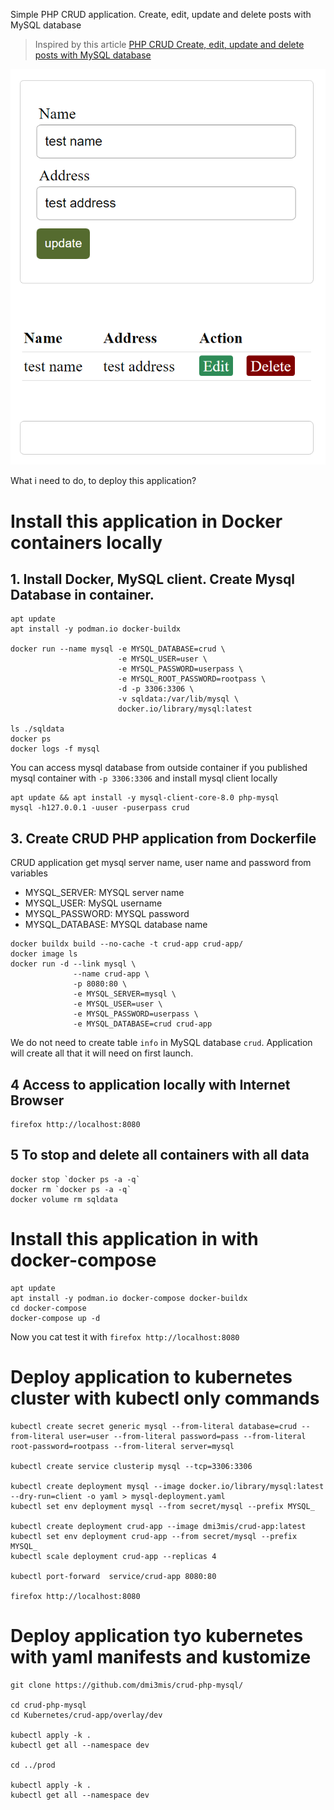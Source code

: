 Simple PHP CRUD application. Create, edit, update and delete posts with MySQL database

> Inspired by this article 
> [PHP CRUD Create, edit, update and delete posts with MySQL database](https://codewithawa.com/posts/php-crud-create,-edit,-update-and-delete-posts-with-mysql-database)

![screenshot](img/crud-app.png)

What i need to do, to deploy this application?

# Install this application in Docker containers locally

## 1. Install Docker, MySQL client. Create Mysql Database in container.

```console
apt update
apt install -y podman.io docker-buildx

docker run --name mysql -e MYSQL_DATABASE=crud \
                        -e MYSQL_USER=user \
                        -e MYSQL_PASSWORD=userpass \
                        -e MYSQL_ROOT_PASSWORD=rootpass \
                        -d -p 3306:3306 \
                        -v sqldata:/var/lib/mysql \
                        docker.io/library/mysql:latest

ls ./sqldata
docker ps 
docker logs -f mysql
```

You can access mysql database from outside container if you published mysql container with `-p 3306:3306` and install mysql client locally

```console
apt update && apt install -y mysql-client-core-8.0 php-mysql
mysql -h127.0.0.1 -uuser -puserpass crud

```

## 3. Create CRUD PHP application from Dockerfile

CRUD application get mysql server name, user name and password from variables

- MYSQL_SERVER: MYSQL server name
- MYSQL_USER: MySQL username
- MYSQL_PASSWORD: MYSQL password
- MYSQL_DATABASE: MYSQL database name

```console 
docker buildx build --no-cache -t crud-app crud-app/
docker image ls
docker run -d --link mysql \
              --name crud-app \
              -p 8080:80 \
              -e MYSQL_SERVER=mysql \
              -e MYSQL_USER=user \
              -e MYSQL_PASSWORD=userpass \
              -e MYSQL_DATABASE=crud crud-app
```

We do not need to create table `info` in MySQL database `crud`.
Application will create all that it will need on first launch.

## 4 Access to application locally with Internet Browser

```
firefox http://localhost:8080
```

## 5 To stop and delete all containers with all data 

```console
docker stop `docker ps -a -q`
docker rm `docker ps -a -q`
docker volume rm sqldata
```

# Install this application in with docker-compose

```console
apt update
apt install -y podman.io docker-compose docker-buildx
cd docker-compose
docker-compose up -d
```

Now you cat test it with `firefox http://localhost:8080`

# Deploy application to kubernetes cluster with kubectl only commands


```console
kubectl create secret generic mysql --from-literal database=crud --from-literal user=user --from-literal password=pass --from-literal root-password=rootpass --from-literal server=mysql

kubectl create service clusterip mysql --tcp=3306:3306

kubectl create deployment mysql --image docker.io/library/mysql:latest --dry-run=client -o yaml > mysql-deployment.yaml
kubectl set env deployment mysql --from secret/mysql --prefix MYSQL_

kubectl create deployment crud-app --image dmi3mis/crud-app:latest
kubectl set env deployment crud-app --from secret/mysql --prefix MYSQL_
kubectl scale deployment crud-app --replicas 4

kubectl port-forward  service/crud-app 8080:80

firefox http://localhost:8080
```

# Deploy application tyo kubernetes with yaml manifests and kustomize

```console
git clone https://github.com/dmi3mis/crud-php-mysql/

cd crud-php-mysql
cd Kubernetes/crud-app/overlay/dev

kubectl apply -k .
kubectl get all --namespace dev

cd ../prod

kubectl apply -k .
kubectl get all --namespace dev
```
